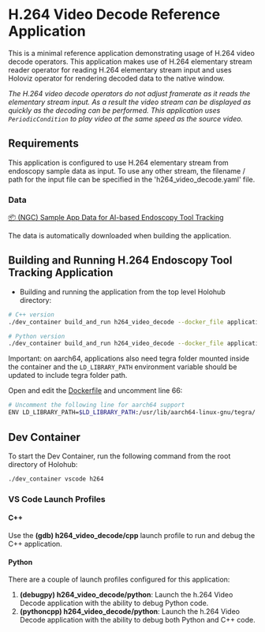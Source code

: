 # H.264 Video Decode Reference Application

This is a minimal reference application demonstrating usage of H.264 video
decode operators. This application makes use of H.264 elementary stream reader
operator for reading H.264 elementary stream input and uses Holoviz operator
for rendering decoded data to the native window.

_The H.264 video decode operators do not adjust framerate as it reads the
elementary stream input. As a result the video stream can be displayed as
quickly as the decoding can be performed. This application uses
`PeriodicCondition` to play video at the same speed as the source video._

## Requirements

This application is configured to use H.264 elementary stream from endoscopy
sample data as input. To use any other stream, the filename / path for the
input file can be specified in the 'h264_video_decode.yaml' file.

### Data

[📦️ (NGC) Sample App Data for AI-based Endoscopy Tool Tracking](https://catalog.ngc.nvidia.com/orgs/nvidia/teams/clara-holoscan/resources/holoscan_endoscopy_sample_data)

The data is automatically downloaded when building the application.

## Building and Running H.264 Endoscopy Tool Tracking Application

* Building and running the application from the top level Holohub directory:

```bash
# C++ version
./dev_container build_and_run h264_video_decode --docker_file applications/h264/Dockerfile --language cpp

# Python version
./dev_container build_and_run h264_video_decode --docker_file applications/h264/Dockerfile --language python

```

Important: on aarch64, applications also need tegra folder mounted inside the container and
the `LD_LIBRARY_PATH` environment variable should be updated to include
tegra folder path.

Open and edit the [Dockerfile](../Dockerfile) and uncomment line 66:

```bash
# Uncomment the following line for aarch64 support
ENV LD_LIBRARY_PATH=$LD_LIBRARY_PATH:/usr/lib/aarch64-linux-gnu/tegra/
```


## Dev Container

To start the Dev Container, run the following command from the root directory of Holohub:

```bash
./dev_container vscode h264
```

### VS Code Launch Profiles

#### C++

Use the **(gdb) h264_video_decode/cpp** launch profile to run and debug the C++ application.

#### Python

There are a couple of launch profiles configured for this application:

1. **(debugpy) h264_video_decode/python**: Launch the h.264 Video Decode application with the ability to debug Python code.
2. **(pythoncpp) h264_video_decode/python**: Launch the h.264 Video Decode application with the ability to debug both Python and C++ code.
